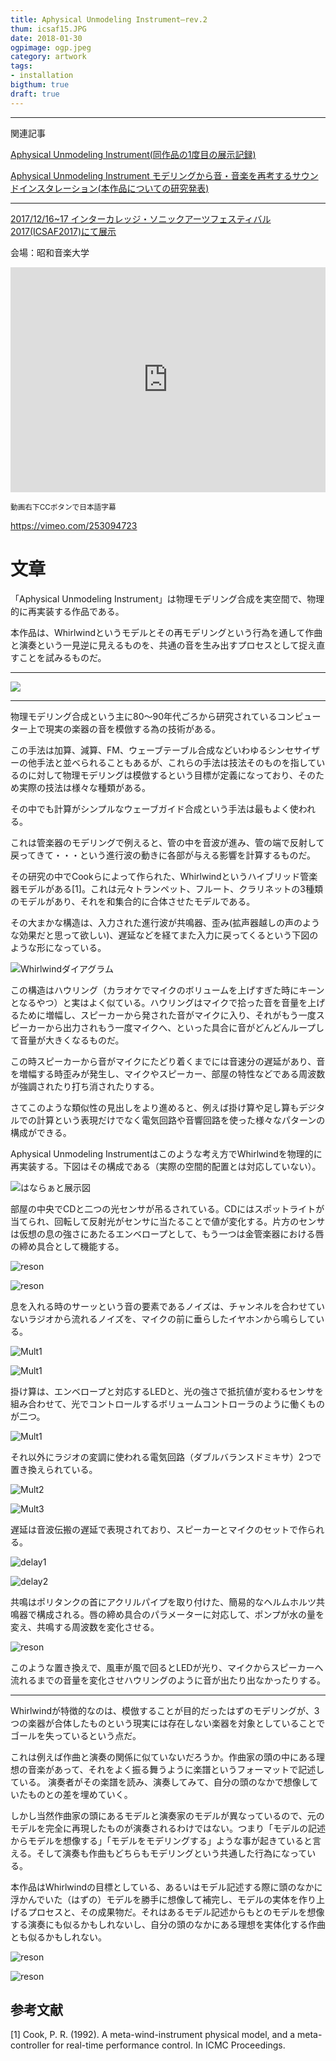 ```yaml
---
title: Aphysical Unmodeling Instrument―rev.2
thum: icsaf15.JPG
date: 2018-01-30
ogpimage: ogp.jpeg
category: artwork
tags:
- installation
bigthum: true
draft: true
---
```


---

関連記事

[Aphysical Unmodeling Instrument(同作品の1度目の展示記録)](/works/aphysical_hanarart)

[Aphysical Unmodeling Instrument モデリングから音・音楽を再考するサウンドインスタレーション(本作品についての研究発表)](/works/jssapaper/)

---

[2017/12/16~17 インターカレッジ・ソニックアーツフェスティバル2017(ICSAF2017)にて展示](https://ic.jssa.info)

会場：昭和音楽大学

<iframe src="https://player.vimeo.com/video/253094723?color=ffffff" frameborder="0" webkitallowfullscreen mozallowfullscreen allowfullscreen style ="width:100%; min-height:360px; max-height:400px;"></iframe>

<small>動画右下CCボタンで日本語字幕</small>

<https://vimeo.com/253094723>

# 文章

「Aphysical Unmodeling Instrument」は物理モデリング合成を実空間で、物理的に再実装する作品である。

本作品は、Whirlwindというモデルとその再モデリングという行為を通して作曲と演奏という一見逆に見えるものを、共通の音を生み出すプロセスとして捉え直すことを試みるものだ。

---

![](icsaf2.JPG)

---

物理モデリング合成という主に80〜90年代ごろから研究されているコンピューター上で現実の楽器の音を模倣する為の技術がある。

この手法は加算、減算、FM、ウェーブテーブル合成などいわゆるシンセサイザーの他手法と並べられることもあるが、これらの手法は技法そのものを指しているのに対して物理モデリングは模倣するという目標が定義になっており、そのため実際の技法は様々な種類がある。

その中でも計算がシンプルなウェーブガイド合成という手法は最もよく使われる。

これは管楽器のモデリングで例えると、管の中を音波が進み、管の端で反射して戻ってきて・・・という進行波の動きに各部が与える影響を計算するものだ。

その研究の中でCookらによって作られた、Whirlwindというハイブリッド管楽器モデルがある\[1\]。これは元々トランペット、フルート、クラリネットの3種類のモデルがあり、それを和集合的に合体させたモデルである。

その大まかな構造は、入力された進行波が共鳴器、歪み(拡声器越しの声のような効果だと思って欲しい)、遅延などを経てまた入力に戻ってくるという下図のような形になっている。

![Whirlwindダイアグラム](whirlwind_block.png)

この構造はハウリング（カラオケでマイクのボリュームを上げすぎた時にキーンとなるやつ）と実はよく似ている。ハウリングはマイクで拾った音を音量を上げるために増幅し、スピーカーから発された音がマイクに入り、それがもう一度スピーカーから出力されもう一度マイクへ、といった具合に音がどんどんループして音量が大きくなるものだ。

この時スピーカーから音がマイクにたどり着くまでには音速分の遅延があり、音を増幅する時歪みが発生し、マイクやスピーカー、部屋の特性などである周波数が強調されたり打ち消されたりする。

さてこのような類似性の見出しをより進めると、例えば掛け算や足し算もデジタルでの計算という表現だけでなく電気回路や音響回路を使った様々なパターンの構成ができる。

Aphysical Unmodeling Instrumentはこのような考え方でWhirlwindを物理的に再実装する。下図はその構成である（実際の空間的配置とは対応していない）。

![はならぁと展示図](blockdiagram_jssa.png)

部屋の中央でCDと二つの光センサが吊るされている。CDにはスポットライトが当てられ、回転して反射光がセンサに当たることで値が変化する。片方のセンサは仮想の息の強さにあたるエンベロープとして、もう一つは金管楽器における唇の締め具合として機能する。

![reson](icsaf7.JPG)

![reson](icsaf1.JPG)

息を入れる時のサーッという音の要素であるノイズは、チャンネルを合わせていないラジオから流れるノイズを、マイクの前に垂らしたイヤホンから鳴らしている。

![Mult1](icsaf4.JPG)

![Mult1](icsaf5.JPG)

掛け算は、エンベロープと対応するLEDと、光の強さで抵抗値が変わるセンサを組み合わせて、光でコントロールするボリュームコントローラのように働くものが二つ。

![Mult1](icsaf11.JPG)

それ以外にラジオの変調に使われる電気回路（ダブルバランスドミキサ）2つで置き換えられている。

![Mult2](icsaf10.JPG)

![Mult3](icsaf8.JPG)

遅延は音波伝搬の遅延で表現されており、スピーカーとマイクのセットで作られる。

![delay1](icsaf6.JPG)

![delay2](icsaf12.JPG)

共鳴はポリタンクの首にアクリルパイプを取り付けた、簡易的なヘルムホルツ共鳴器で構成される。唇の締め具合のパラメーターに対応して、ポンプが水の量を変え、共鳴する周波数を変化させる。

![reson](icsaf9.JPG)



このような置き換えで、風車が風で回るとLEDが光り、マイクからスピーカーへ流れるまでの音量を変化させハウリングのように音が出たり出なかったりする。

------

Whirlwindが特徴的なのは、模倣することが目的だったはずのモデリングが、3つの楽器が合体したものという現実には存在しない楽器を対象としていることでゴールを失っているという点だ。

これは例えば作曲と演奏の関係に似ていないだろうか。作曲家の頭の中にある理想の音楽があって、それをよく振る舞うように楽譜というフォーマットで記述している。
演奏者がその楽譜を読み、演奏してみて、自分の頭のなかで想像していたものとの差を埋めていく。

しかし当然作曲家の頭にあるモデルと演奏家のモデルが異なっているので、元のモデルを完全に再現したものが演奏されるわけではない。つまり「モデルの記述からモデルを想像する」「モデルをモデリングする」ような事が起きていると言える。そして演奏も作曲もどちらもモデリングという共通した行為になっている。

本作品はWhirlwindの目標としている、あるいはモデル記述する際に頭のなかに浮かんでいた（はずの）モデルを勝手に想像して補完し、モデルの実体を作り上げるプロセスと、その成果物だ。それはあるモデル記述からもとのモデルを想像する演奏にも似るかもしれないし、自分の頭のなかにある理想を実体化する作曲とも似るかもしれない。

![reson](icsaf13.JPG)

![reson](icsaf14.JPG)

## 参考文献

[1] Cook, P. R. (1992). A meta-wind-instrument physical model, and a meta-controller for real-time performance control. In ICMC Proceedings.
